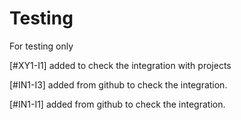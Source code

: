 # Testing
For testing only

[#XY1-I1] added to check the integration with projects

[#IN1-I3] added from github to check the integration.

[#IN1-I1] added from github to check the integration.

